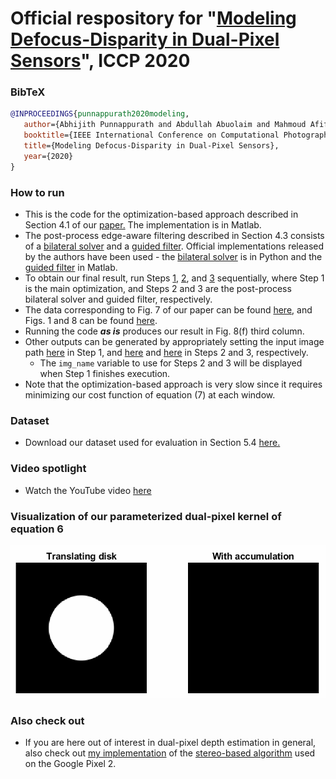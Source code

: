 # Official respository for "[Modeling Defocus-Disparity in Dual-Pixel Sensors](https://abhijithpunnappurath.github.io/ICCP2020.pdf)", ICCP 2020

### BibTeX
```BibTeX
@INPROCEEDINGS{punnappurath2020modeling,
   author={Abhijith Punnappurath and Abdullah Abuolaim and Mahmoud Afifi and Michael S. Brown},
   booktitle={IEEE International Conference on Computational Photography (ICCP)}, 
   title={Modeling Defocus-Disparity in Dual-Pixel Sensors}, 
   year={2020}
}
```
### How to run
 - This is the code for the optimization-based approach described in Section 4.1 of our [paper.](https://abhijithpunnappurath.github.io/ICCP2020.pdf) The implementation is in Matlab.   
 - The post-process edge-aware filtering described in Section 4.3 consists of a [bilateral solver](https://arxiv.org/abs/1511.03296) and a [guided filter](http://kaiminghe.com/publications/eccv10guidedfilter.pdf). Official implementations released by the authors have been used - the [bilateral solver](https://github.com/poolio/bilateral_solver) is in Python and the [guided filter](http://kaiminghe.com/eccv10/) in Matlab.
 - To obtain our final result, run Steps [1](./Step1_optimization.m), [2](./Step2_bilateral_solver.py), and [3](./Step3_guided_filter.m) sequentially, where Step 1 is the main optimization, and Steps 2 and 3 are the post-process bilateral solver and guided filter, respectively.
 - The data corresponding to Fig. 7 of our paper can be found [here](./Quantitative), and Figs. 1 and 8 can be found [here](./Qualitative).
 - Running the code **_as is_** produces our result in Fig. 8(f) third column.
 - Other outputs can be generated by appropriately setting the input image path [here](./Step1_optimization.m#L25-L28) in Step 1, and [here](./Step2_bilateral_solver.py#L165-L166) and [here](./Step3_guided_filter.m#L15-L16) in Steps 2 and 3, respectively.
    - The ```img_name``` variable to use for Steps 2 and 3 will be displayed when Step 1 finishes execution.
 - Note that the optimization-based approach is very slow since it requires minimizing our cost function of equation (7) at each window.
 
 ### Dataset
  - Download our dataset used for evaluation in Section 5.4 [here.](https://drive.google.com/file/d/1MUWXW5JTF6F-nkMk0qJLB2qxUi1Zl_WR/view?usp=sharing)
 
 ### Video spotlight
  - Watch the YouTube video [here](https://www.youtube.com/watch?v=Ow2ffrqjPiI&feature=youtu.be&t=117)
 
 ### Visualization of our parameterized dual-pixel kernel of equation 6
 ![DP gif](DP_animation.gif)
 
 ### Also check out
  - If you are here out of interest in dual-pixel depth estimation in general, also check out [my implementation](https://github.com/abhijithpunnappurath/dual-pixel-stereo-disparity) of the [stereo-based algorithm](https://arxiv.org/abs/1806.04171) used on the Google Pixel 2.
